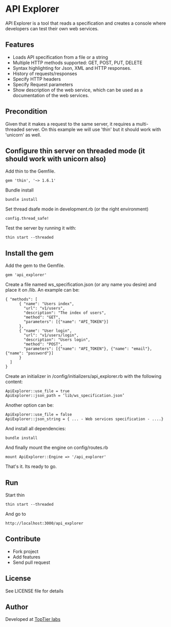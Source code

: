 # API Explorer

API Explorer is a tool that reads a specification and creates a console where developers can test their own web services.

## Features

- Loads API specification from a file or a string
- Multiple HTTP methods supported: GET, POST, PUT, DELETE
- Syntax highlighting for Json, XML and HTTP responses.
- History of requests/responses
- Specify HTTP headers
- Specify Request parameters
- Show description of the web service, which can be used as a documentation of the web services.

## Precondition
Given that it makes a request to the same server, it requires a multi-threaded server. On this example we will use 'thin' but it should work with 'unicorn' as well.


## Configure thin server on threaded mode (it should work with unicorn also) 

Add thin to the Gemfile.
```
gem 'thin', '~> 1.6.1'
```

Bundle install 
```
bundle install
```


Set thread dsafe mode in development.rb (or the right environment) 

```
config.thread_safe!
```

Test the server by running it with:
```
thin start --threaded
```

## Install the gem

Add the gem to the Gemfile. 

```
gem 'api_explorer'
```

Create a file named ws_specification.json (or any name you desire) and place it on /lib. An example can be:

```
{ "methods": [ 
	  { "name": "Users index", 
	    "url": "v1/users", 
	    "description": "The index of users", 
	    "method": "GET", 
	    "parameters": [{"name": "API_TOKEN"}] 
	  }, 
	  { "name": "User login", 
	    "url": "v1/users/login", 
	    "description": "Users login", 
	    "method": "POST", 
	    "parameters": [{"name": "API_TOKEN"}, {"name": "email"}, {"name": "password"}] 
	  } 
  ] 
}
```

Create an initializer in /config/initializers/api_explorer.rb with the following content:

```
ApiExplorer::use_file = true 
ApiExplorer::json_path = ‘lib/ws_specification.json’
```

Another option can be:
```
ApiExplorer::use_file = false   
ApiExplorer::json_string = { ... - Web services specification - ....}
```

And install all dependencies:

```
bundle install
```

And finally mount the engine on config/routes.rb
```
mount ApiExplorer::Engine => '/api_explorer'
```

That's it. Its ready to go. 


## Run

Start thin

```
thin start --threaded
```

And go to 

```
http://localhost:3000/api_explorer
```

## Contribute

- Fork project
- Add features
- Send pull request

## License

See LICENSE file for details

## Author
Developed at [TopTier labs](http://www.toptierlabs.com/ "TopTier labs")